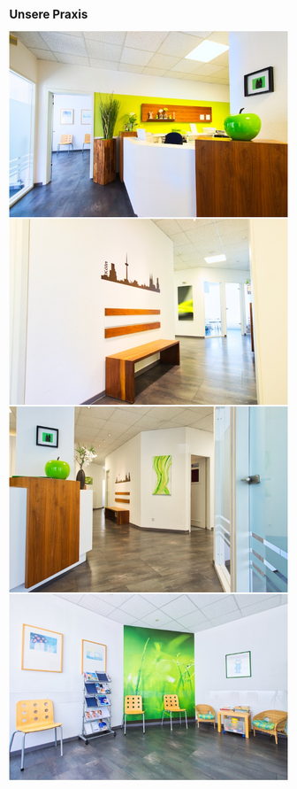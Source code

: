 ## Unsere Praxis

![Praxis](images/ueber-uns/praxis-a.jpeg)
![Praxis](images/ueber-uns/praxis-b.jpeg) 
![Praxis](images/ueber-uns/praxis-c.jpeg) 
![Praxis](images/ueber-uns/praxis-d.jpeg)   
